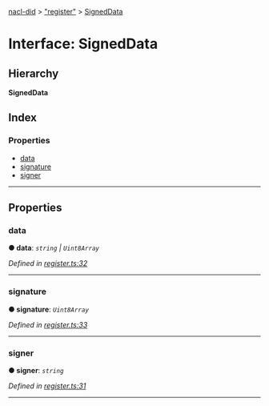 [nacl-did](../README.md) > ["register"](../modules/_register_.md) > [SignedData](../interfaces/_register_.signeddata.md)

# Interface: SignedData

## Hierarchy

**SignedData**

## Index

### Properties

* [data](_register_.signeddata.md#data)
* [signature](_register_.signeddata.md#signature)
* [signer](_register_.signeddata.md#signer)

---

## Properties

<a id="data"></a>

###  data

**● data**: *`string` | `Uint8Array`*

*Defined in [register.ts:32](https://github.com/uport-project/nacl-did/blob/323afe1/src/register.ts#L32)*

___
<a id="signature"></a>

###  signature

**● signature**: *`Uint8Array`*

*Defined in [register.ts:33](https://github.com/uport-project/nacl-did/blob/323afe1/src/register.ts#L33)*

___
<a id="signer"></a>

###  signer

**● signer**: *`string`*

*Defined in [register.ts:31](https://github.com/uport-project/nacl-did/blob/323afe1/src/register.ts#L31)*

___

